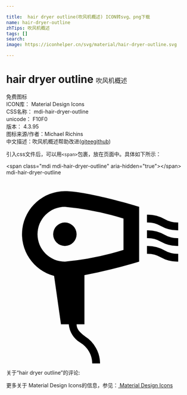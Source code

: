 ```yaml
---

title:  hair dryer outline(吹风机概述) ICON转svg、png下载
name: hair-dryer-outline
zhTips: 吹风机概述
tags: []
search: 
image: https://iconhelper.cn/svg/material/hair-dryer-outline.svg

---
```


# hair dryer outline  <small style="font-size: 60%;font-weight: 100">吹风机概述</small>


<div class="detail-page">
<p>
<span><span class="badge-success badge">免费图标</span> </span>
<br/>
<span>
ICON库：
<span class="badge-secondary badge">Material Design Icons</span> 
</span>
<br/>
<span>
CSS名称：
<span class="badge-secondary badge">mdi-hair-dryer-outline</span> 
</span>
<br/>
<span>
unicode：
<span class="badge-secondary badge">F10F0</span> 
<copy-btn content='F10F0' btn-title=""></copy-btn>
<copy-btn :content='String.fromCodePoint(parseInt("F10F0", 16))' btn-title="复制U"></copy-btn>
</span>
<br/>
<span>
版本：
<span class="badge-secondary badge">4.3.95</span> 
</span>
<br/>
<span>图标来源/作者：<span class="badge-light badge">Michael Richins</span></span> 
<br/>
<span class="zh-detail">中文描述：<span class="badge-primary badge">吹风机概述</span><span class="help-link"><span>帮助改进</span>(<a href="https://gitee.com/liuwave/icon-helper/edit/master/json/material/hair-dryer-outline.json" target="_blank" rel="noopener noreferrer">gitee</a><a href="https://github.com/liuwave/icon-helper/edit/master/json/material/hair-dryer-outline.json" target="_blank" rel="noopener noreferrer">github</a></span>)</span><br/>
</p>
</div>
<div class="alert alert-dark">
  <i class="mdi mdi-hair-dryer-outline mdi-48px"></i>
  <i class="mdi mdi-hair-dryer-outline mdi-36px"></i>
  <i class="mdi mdi-hair-dryer-outline mdi-24px"></i>
  <i class="mdi mdi-hair-dryer-outline mdi-18px"></i>
</div>
<div>
  <p>引入css文件后，可以用<code>&lt;span&gt;</code>包裹，放在页面中。具体如下所示：    
  </p>
  <div class="alert alert-primary" style="font-size: 14px">
    &lt;span class="mdi mdi-hair-dryer-outline" aria-hidden="true"&gt;&lt;/span&gt;
    <copy-btn content='<span class="mdi mdi-hair-dryer-outline" aria-hidden="true"></span>'></copy-btn>
  </div>
  <div class="alert alert-secondary">
    <i class="mdi mdi-hair-dryer-outline"
    style="font-size: 24px"
    aria-hidden="true"></i> mdi-hair-dryer-outline
    <copy-btn content="mdi-hair-dryer-outline" btn-title="复制图标名称"></copy-btn>
  </div>
</div>
<div id="svg" class="svg-wrap">
<svg xmlns="http://www.w3.org/2000/svg" viewBox="0 0 24 24"><path d="M10 12.73A70.39 70.39 0 0 0 17 11V4S10.5 2 7.5 2A5.5 5.5 0 0 0 6.12 12.82L7 19H8A3 3 0 0 0 9.46 21.33A3.15 3.15 0 0 1 11 24H12A4.12 4.12 0 0 0 10.09 20.55C9.39 20 9 19.63 9 19H10M4 7.5A3.5 3.5 0 0 1 7.5 4A37.08 37.08 0 0 1 15 5.5V9.5A37.08 37.08 0 0 1 7.5 11A3.5 3.5 0 0 1 4 7.5M22 9A4.32 4.32 0 0 1 19.78 8.45A3.4 3.4 0 0 0 18 8V7A4.32 4.32 0 0 1 20.22 7.55A3.4 3.4 0 0 0 22 8M22 6A3.4 3.4 0 0 1 20.22 5.55A4.32 4.32 0 0 0 18 5V6A3.4 3.4 0 0 1 19.78 6.45A4.32 4.32 0 0 0 22 7M22 10A3.4 3.4 0 0 1 20.22 9.55A4.32 4.32 0 0 0 18 9V10A3.4 3.4 0 0 1 19.78 10.45A4.32 4.32 0 0 0 22 11M9 7.5A1.5 1.5 0 1 1 7.5 6A1.5 1.5 0 0 1 9 7.5Z" /></svg>
</div>
<detail full-name='mdi-hair-dryer-outline'></detail>
<div>
<p>关于“hair dryer outline”的评论:</p>
</div>
<Vssue title="关于“hair dryer outline”的评论" ></Vssue>    
<div><p>更多关于 Material Design Icons的信息，参见：<a target="_blank" href="https://iconhelper.cn/material.html"> Material Design Icons</a>
</p></div>
